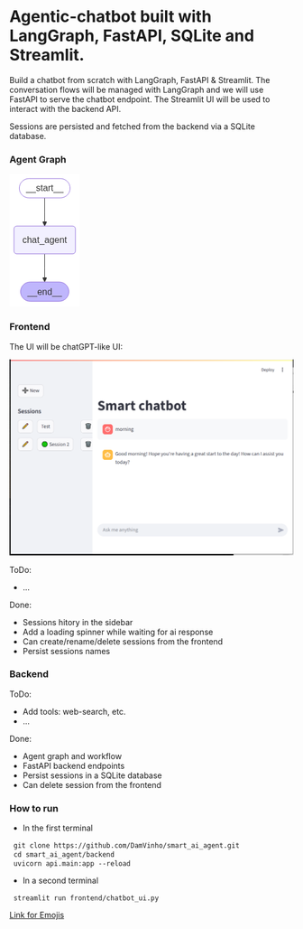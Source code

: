 # Agentic-chatbot built with LangGraph, FastAPI, SQLite and Streamlit.

Build a chatbot from scratch with LangGraph, FastAPI & Streamlit. 
The conversation flows will be managed with LangGraph and we will use FastAPI to serve the chatbot endpoint. The Streamlit UI will be used to interact with the backend API.

Sessions are persisted and fetched from the backend via a SQLite database.

### Agent Graph 
![Agent graph](./graph.png)

### Frontend
The UI will be chatGPT-like UI:

![GUI](gui.PNG)

ToDo:
- ...


Done:
 - Sessions hitory in the sidebar
 - Add a loading spinner while waiting for ai response
 - Can create/rename/delete sessions from the frontend
 - Persist sessions names

### Backend

ToDo:
 - Add tools: web-search, etc.
 - ...


Done:
 - Agent graph and workflow
 - FastAPI backend endpoints
 - Persist sessions in a SQLite database
 - Can delete session from the frontend

### How to run

 - In the first terminal

 ```
  git clone https://github.com/DamVinho/smart_ai_agent.git
  cd smart_ai_agent/backend
  uvicorn api.main:app --reload
 ```
 
 - In a second terminal
 
 ```
  streamlit run frontend/chatbot_ui.py
 ```

 [Link for Emojis](https://emojikeyboard.top/fr/)